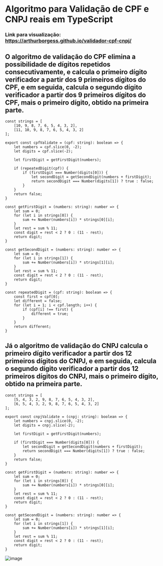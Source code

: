 # Algoritmo para Validação de CPF e CNPJ reais em TypeScript

### Link para visualização: https://arthurborgess.github.io/validador-cpf-cnpj/



## O algoritmo de validação do CPF elimina a possibilidade de dígitos repetidos consecutivamente, e calcula o primeiro dígito verificador a partir dos 9 primeiros dígitos do CPF, e em seguida, calcula o segundo dígito verificador a partir dos 9 primeiros dígitos do CPF, mais o primeiro dígito, obtido na primeira parte.
```
const strings = [
    [10, 9, 8, 7, 6, 5, 4, 3, 2],
    [11, 10, 9, 8, 7, 6, 5, 4, 3, 2]
];

export const cpfValidate = (cpf: string): boolean => {
    let numbers = cpf.slice(0, -2);
    let digits = cpf.slice(-2);

    let firstDigit = getFirstDigit(numbers);

    if (repeatedDigit(cpf)) {
        if (firstDigit === Number(digits[0])) {
            let secondDigit = getSecondDigit(numbers + firstDigit);
            return secondDigit === Number(digits[1]) ? true : false;
        }
    }
    return false;
}

const getFirstDigit = (numbers: string): number => {
    let sum = 0;
    for (let i in strings[0]) {
        sum += Number(numbers[i]) * strings[0][i];
    }
    let rest = sum % 11;
    const digit = rest < 2 ? 0 : (11 - rest);
    return digit;
}

const getSecondDigit = (numbers: string): number => {
    let sum = 0;
    for (let i in strings[1]) {
        sum += Number(numbers[i]) * strings[1][i];
    }
    let rest = sum % 11;
    const digit = rest < 2 ? 0 : (11 - rest);
    return digit;
}

const repeatedDigit = (cpf: string): boolean => {
    const first = cpf[0];
    let different = false;
    for (let i = 1; i < cpf.length; i++) {
        if (cpf[i] !== first) {
            different = true;
        }
    }
    return different;
}
```



## Já o algoritmo de validação do CNPJ calcula o primeiro dígito verificador a partir dos 12 primeiros dígitos do CNPJ, e em seguida, calcula o segundo dígito verificador a partir dos 12 primeiros dígitos do CNPJ, mais o primeiro dígito, obtido na primeira parte.
```
const strings = [
    [5, 4, 3, 2, 9, 8, 7, 6, 5, 4, 3, 2],
    [6, 5, 4, 3, 2, 9, 8, 7, 6, 5, 4, 3, 2]
];

export const cnpjValidate = (cnpj: string): boolean => {
    let numbers = cnpj.slice(0, -2);
    let digits = cnpj.slice(-2);

    let firstDigit = getFirstDigit(numbers);

    if (firstDigit === Number(digits[0])) {
        let secondDigit = getSecondDigit(numbers + firstDigit);
        return secondDigit === Number(digits[1]) ? true : false;
    }
    return false;
}

const getFirstDigit = (numbers: string): number => {
    let sum = 0;
    for (let i in strings[0]) {
        sum += Number(numbers[i]) * strings[0][i];
    }
    let rest = sum % 11;
    const digit = rest < 2 ? 0 : (11 - rest);
    return digit;
}

const getSecondDigit = (numbers: string): number => {
    let sum = 0;
    for (let i in strings[1]) {
        sum += Number(numbers[i]) * strings[1][i];
    }
    let rest = sum % 11;
    const digit = rest < 2 ? 0 : (11 - rest);
    return digit;
}
```

![image](https://user-images.githubusercontent.com/104205613/185526125-f739a154-a24f-4ad3-bc36-e534ddb4b4c1.png)

